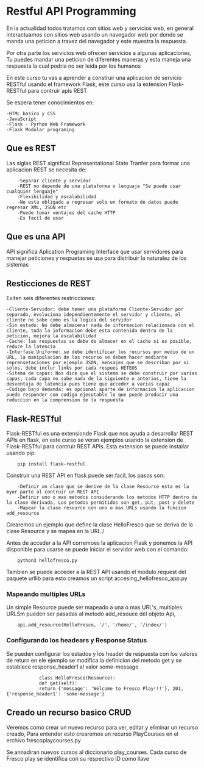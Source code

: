 # Restful API Programming

En la actualidad todos tratamos con sitios web y servicios web, en general interactuamos con sitios web usando un navegador web por donde se manda una peticion a travez del navegador y este muestra la respuesta.

Por otra parte los servicios web ofrecen servicios a algunas aplicaciones, Tu puedes mandar una peticion de diferentes maneras y esta maneja una respuesta la cual podria no ser leida por los humanos

En este curso tu vas a aprender a construir una aplicacion de servicio RESTful usando el framework Flask, este curso usa la extension Flask-RESTful para contruir apis REST

Se espera tener conocimientos en:

    -HTML basico y CSS
    -JavaScript
    -Flask - Pyrhon Web Framework
    -Flask Modular programing

## Que es REST

Las siglas REST significal Representational State Tranfer para formar una aplicacion REST se necesita de:

        -Separar cliente y servidor
        -REST no depende de una plataforma o lenguaje "Se puede usar cualquier lenguaje"
        -Flexibilidad y escalabilidad
        -No esta obligado a regresar solo un formato de datos puede regresar XML, JSON etc
        -Puede tomar ventajes del cache HTTP
        -Es facil de usar

## Que es una API

API significa Aplication Programing Interface que usar servidores para manejar peticiones y respuetas se usa para distribuir la naturalez de los sistemas

## Resticciones de REST

Exiten seis diferentes restricciones:

    -Cliente-Servidor: debe tener una plataforma Cliente-Servidor por separado, evoluciona idependientemente el servidor y cliente, el cliente no sabe como es la logica del servidor
    -Sin estado: No debe almacenar nada de informacion relacionada con el cliente, toda la informacion debe esta contenida dentro de la peticion, mejora la escalabilidad
    -Cache: las respuestas se debe de almacer en el cache si es posible, reduce la latencia
    -Interfase Uniforme: se debe identificar los recursos por medio de un URL, la manipulacion de los recurso se debem hacer mediante reprensetaciones por ejemplo JSON, mensajes que se describan por si solos, debe inclur links por cada respues HETEOS
    -Sitema de capas: Nos dice que el sistema se debe construir por varias capas, cada capa no sabe nada de la siguiente o anterios, tiene la desventaja de latencia pues tiene que acceder a varias capaz 
    -Codigo bajo demanda: es opcional aparte de informacion la aplicacion puede responder con codigo ejecutable lo que puede producir una reduccion en la comprension de la respuesta

## Flask-RESTful

Flask-RESTful es una extensionde Flask que nos ayuda a desarrollar REST APIs en flask, en este curso se veran ejemplos usando la extension de Flask-RESTful para contruir REST APIs. Esta extension se puede installar usando pip:

        pip install flask-restful

Construir una REST API en flask puede ser facil, los pasos son:

        -Definir un clase que se derive de la clase Resource esta es la myor parte al contruir un REST API
        -Definir uno o mas metodos considerando los metodos HTTP dentro de la clase derivada, Los petodos permitidos son get, put, post y delete
        -Mapear la clase resource con uno o mas URLs usando la funcion add_resource

Crearemos un ejemplo que define la clase HelloFresco que se deriva de la clase Resource y se mapea en la URL /

Antes de acceder a la API corremoes la aplicacion Flask y ponemos la API disponible para usarse se puede iniciar el servidor web con el comando:

        python3 hellofresco.py

Tambien se puede acceder a la REST API usando el modulo request del paquete urllib para esto creamos un script accesing_hellofresco_app.py

### Mapeando multiples URLs

Un simple Resource puede ser mapeado a una o mas URL's, multiples URLSm pueden ser pasadas al metodo add_resouce del objeto Api,

        api.add_resource(HelloFresco, '/', '/home/', '/index/')

### Configurando los headears y Response Status

Se pueden configurar los estados y los header de respuesta con los valores de return en ele ejemplo se modifica la definicion del metodo get y se establece response_header1 al valor some-message

                class HelloFresco(Resource):
                def get(self):
                return {'message': 'Welcome to Fresco Play!!!'}, 201, {'response_header1': 'some-message'}

## Creado un recurso basico CRUD

Veremos como crear un nuevo recurso para ver, editar y eliminar un recurso creado, Para entender esto crearemos un recurso PlayCourses en el erchivo frescoplaycourses.py

Se annadiran nuevos cursos al diccionario play_courses. Cada curso de Fresco play se identifica con su respectivo ID como llave

